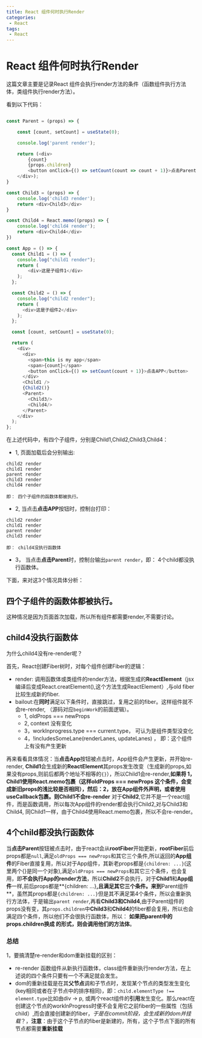 ```yaml
---
title: React 组件何时执行Render
categories:
 - React
tags:
 - React
---
```


# React 组件何时执行Render

这篇文章主要是记录React 组件会执行render方法的条件（函数组件执行方法体，类组件执行render方法）。

看到以下代码：

```js

const Parent = (props) => {

    const [count, setCount] = useState(0);

    console.log('parent render');

    return (<div>
        {count}
        {props.children}
        <button onClick={() => setCount(count => count + 1)}>点击Parent</button>
    </div>);
}

const Child3 = (props) => {
    console.log('child3 render');
    return <div>Child3</div>
}

const Child4 = React.memo((props) => {
    console.log('child4 render');
    return <div>Child4</div>
})

const App = () => {
  const Child1 = () => {
    console.log("child1 render");
    return (
        <div>这是子组件1</div>
    );
  };

  const Child2 = () => {
    console.log("child2 render");
    return (
      <div>这是子组件2</div>
    );
  };

  const [count, setCount] = useState(0);

  return (
    <div>
      <div>
        <span>this is my app</span>
        <span>{count}</span>
        <button onClick={() => setCount(count + 1)}>点击APP</button>
      </div>
      <Child1 />
      {Child2()}
      <Parent>
        <Child3/>
        <Child4/>
      </Parent>
    </div>
  );
};


```

在上述代码中，有四个子组件，分别是Child1,Child2,Child3,Child4：
- 1, 页面加载后会分别输出:
```
child2 render
child1 render
parent render
child3 render
child4 render

即： 四个子组件的函数体都被执行。
```
- 2, 当点击**点击APP**按钮时，控制台打印：
```
child2 render
child1 render
parent render
child3 render

即： child4没执行函数体
```
- 3， 当点击**点击Parent**时，控制台输出```parent render```，即： 4个child都没执行函数体。

下面，来对这3个情况具体分析：

## 四个子组件的函数体都被执行。

这种情况是因为页面首次加载，所以所有组件都需要render,不需要讨论。

## child4没执行函数体

为什么child4没有re-render呢？

首先，React创建Fiber树时，对每个组件创建Fiber的逻辑：
- render: 调用函数体或类组件的render方法，根据生成的**ReactElement**（jsx编译后变成React.creatElement(),这个方法生成ReactElement）,与old fiber比较生成新的fiber.
- bailout:在**同时**满足以下条件时，直接跳过，复用之前的fiber。这样组件就不会re-render, （源码对应```beginWork```的前面逻辑）。
  - 1, oldProps === newProps
  - 2, context 没有变化
  - 3，workInprogress.type === current.type， 可认为是组件类型没变化
  - 4，!includesSomeLane(renderLanes, updateLanes) ， 即：这个组件上有没有产生更新

再来看看具体情况：当**点击App**按钮被点击时，App组件会产生更新，并开始re-render, **Child1**会生成新的**ReactElement**其props发生改变（生成新的props,如果没有props,则前后都两个地址不相等的```{}```），所以Child1会re-render,**如果将 1，Child1使用React.memo包裹（这样oldProps === newProps 这个条件，会变成新旧props的浅比较是否相同），然后：2，放在App组件外声明，或者使用useCallback包裹。则Child1不会re-render** 对于**Child2**,它并不是一个react组件，而是函数调用，所以每次App组件的render都会执行Child2,对与Child3和Child4, 同Child1一样，由于Child4使用React.memo包裹，所以不会re-render。

## 4个child都没执行函数体

当**点击Parent**按钮被点击时，由于react会从**rootFiber**开始更新，**rootFiber**前后props都是```null```,满足```oldProps === newProps```和其它三个条件,所以返回的**App组件**的Fiber直接复用，所以对于App组件，其新老props都是```{children: ...}```(这里两个{}是同一个对象),满足```oldProps === newProps```和其它三个条件，也会复用，即**不会执行App的render方法**，所以**Child2**不会执行，对于**Child1**和**App组件**一样,前后props都是**{children: ...}**,且满足其它三个条件。来到**Parent组件**，虽然其props都是```{children: ...}```但是其不满足第4个条件，所以会重新执行方法体，于是输出```parent render```,再看**Child3和Child4**,由于Parent组件的props没有变，其```props.children```中**Child3**和**Child4**的fiber都会复用，所以也会满足四个条件，所以他们不会很执行函数体，所以： **如果把parent中的props.children换成<Child3 /><Child4 />  的形式，则会调用他们的方法体**。


### 总结

1，要搞清楚re-render和dom重新挂载的区别：
- re-render 函数组件从新执行函数体，class组件重新执行render方法，在上述说的四个条件只要有一个不满足就会发生。
- dom的重新挂载是在其**父节点**调和子节点时，发现某个节点的类型发生变化(key相同或者在子节点中的排序相同)，即：```child.elementType !== element.type```比如由div -> p, 或两个react组件的**引用**发生变化。那么react在创建这个节点的workInProgress时便不会复用它之前fiber的一些属性（包括child）,而会直接创建新的fiber，*于是在commit阶段，会生成新的dom并挂载*？，**注意**：由于这个子节点的fiber是新建的，所有，这个子节点下面的所有节点都需要**重新挂载**

